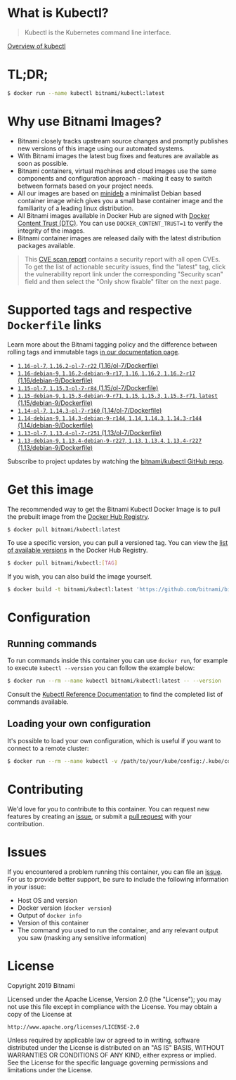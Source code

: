 
# What is Kubectl?

> Kubectl is the Kubernetes command line interface.

[Overview of kubectl](https://kubernetes.io/docs/reference/kubectl/overview/)

# TL;DR;

```bash
$ docker run --name kubectl bitnami/kubectl:latest
```

# Why use Bitnami Images?

* Bitnami closely tracks upstream source changes and promptly publishes new versions of this image using our automated systems.
* With Bitnami images the latest bug fixes and features are available as soon as possible.
* Bitnami containers, virtual machines and cloud images use the same components and configuration approach - making it easy to switch between formats based on your project needs.
* All our images are based on [minideb](https://github.com/bitnami/minideb) a minimalist Debian based container image which gives you a small base container image and the familiarity of a leading linux distribution.
* All Bitnami images available in Docker Hub are signed with [Docker Content Trust (DTC)](https://docs.docker.com/engine/security/trust/content_trust/). You can use `DOCKER_CONTENT_TRUST=1` to verify the integrity of the images.
* Bitnami container images are released daily with the latest distribution packages available.


> This [CVE scan report](https://quay.io/repository/bitnami/kubectl?tab=tags) contains a security report with all open CVEs. To get the list of actionable security issues, find the "latest" tag, click the vulnerability report link under the corresponding "Security scan" field and then select the "Only show fixable" filter on the next page.

# Supported tags and respective `Dockerfile` links

Learn more about the Bitnami tagging policy and the difference between rolling tags and immutable tags [in our documentation page](https://docs.bitnami.com/containers/how-to/understand-rolling-tags-containers/).


* [`1.16-ol-7`, `1.16.2-ol-7-r22` (1.16/ol-7/Dockerfile)](https://github.com/bitnami/bitnami-docker-kubectl/blob/1.16.2-ol-7-r22/1.16/ol-7/Dockerfile)
* [`1.16-debian-9`, `1.16.2-debian-9-r17`, `1.16`, `1.16.2`, `1.16.2-r17` (1.16/debian-9/Dockerfile)](https://github.com/bitnami/bitnami-docker-kubectl/blob/1.16.2-debian-9-r17/1.16/debian-9/Dockerfile)
* [`1.15-ol-7`, `1.15.3-ol-7-r84` (1.15/ol-7/Dockerfile)](https://github.com/bitnami/bitnami-docker-kubectl/blob/1.15.3-ol-7-r84/1.15/ol-7/Dockerfile)
* [`1.15-debian-9`, `1.15.3-debian-9-r71`, `1.15`, `1.15.3`, `1.15.3-r71`, `latest` (1.15/debian-9/Dockerfile)](https://github.com/bitnami/bitnami-docker-kubectl/blob/1.15.3-debian-9-r71/1.15/debian-9/Dockerfile)
* [`1.14-ol-7`, `1.14.3-ol-7-r160` (1.14/ol-7/Dockerfile)](https://github.com/bitnami/bitnami-docker-kubectl/blob/1.14.3-ol-7-r160/1.14/ol-7/Dockerfile)
* [`1.14-debian-9`, `1.14.3-debian-9-r144`, `1.14`, `1.14.3`, `1.14.3-r144` (1.14/debian-9/Dockerfile)](https://github.com/bitnami/bitnami-docker-kubectl/blob/1.14.3-debian-9-r144/1.14/debian-9/Dockerfile)
* [`1.13-ol-7`, `1.13.4-ol-7-r251` (1.13/ol-7/Dockerfile)](https://github.com/bitnami/bitnami-docker-kubectl/blob/1.13.4-ol-7-r251/1.13/ol-7/Dockerfile)
* [`1.13-debian-9`, `1.13.4-debian-9-r227`, `1.13`, `1.13.4`, `1.13.4-r227` (1.13/debian-9/Dockerfile)](https://github.com/bitnami/bitnami-docker-kubectl/blob/1.13.4-debian-9-r227/1.13/debian-9/Dockerfile)

Subscribe to project updates by watching the [bitnami/kubectl GitHub repo](https://github.com/bitnami/bitnami-docker-kubectl).

# Get this image

The recommended way to get the Bitnami Kubectl Docker Image is to pull the prebuilt image from the [Docker Hub Registry](https://hub.docker.com/r/bitnami/kubectl).

```bash
$ docker pull bitnami/kubectl:latest
```

To use a specific version, you can pull a versioned tag. You can view the [list of available versions](https://hub.docker.com/r/bitnami/kubectl/tags/) in the Docker Hub Registry.

```bash
$ docker pull bitnami/kubectl:[TAG]
```

If you wish, you can also build the image yourself.

```bash
$ docker build -t bitnami/kubectl:latest 'https://github.com/bitnami/bitnami-docker-kubectl.git#master:1.15/debian-9'
```

# Configuration

## Running commands

To run commands inside this container you can use `docker run`, for example to execute `kubectl --version` you can follow the example below:

```bash
$ docker run --rm --name kubectl bitnami/kubectl:latest -- --version
```

Consult the [Kubectl Reference Documentation](https://kubernetes.io/docs/reference/generated/kubectl/kubectl-commands) to find the completed list of commands available.

## Loading your own configuration

It's possible to load your own configuration, which is useful if you want to connect to a remote cluster:

```bash
$ docker run --rm --name kubectl -v /path/to/your/kube/config:/.kube/config bitnami/kubectl:latest
```

# Contributing

We'd love for you to contribute to this container. You can request new features by creating an [issue](https://github.com/bitnami/bitnami-docker-kubectl/issues), or submit a [pull request](https://github.com/bitnami/bitnami-docker-kubectl/pulls) with your contribution.

# Issues

If you encountered a problem running this container, you can file an [issue](https://github.com/bitnami/bitnami-docker-kubectl/issues). For us to provide better support, be sure to include the following information in your issue:

- Host OS and version
- Docker version (`docker version`)
- Output of `docker info`
- Version of this container
- The command you used to run the container, and any relevant output you saw (masking any sensitive information)

# License

Copyright 2019 Bitnami

Licensed under the Apache License, Version 2.0 (the "License");
you may not use this file except in compliance with the License.
You may obtain a copy of the License at

    http://www.apache.org/licenses/LICENSE-2.0

Unless required by applicable law or agreed to in writing, software
distributed under the License is distributed on an "AS IS" BASIS,
WITHOUT WARRANTIES OR CONDITIONS OF ANY KIND, either express or implied.
See the License for the specific language governing permissions and
limitations under the License.
